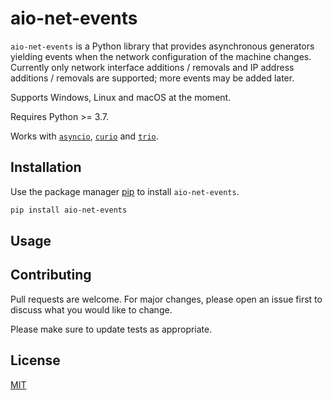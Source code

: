 # aio-net-events

`aio-net-events` is a Python library that provides asynchronous generators
yielding events when the network configuration of the machine changes.
Currently only network interface additions / removals and IP address additions /
removals are supported; more events may be added later.

Supports Windows, Linux and macOS at the moment.

Requires Python >= 3.7.

Works with [`asyncio`](https://docs.python.org/3/library/asyncio.html),
[`curio`](https://curio.readthedocs.io/en/latest/) and
[`trio`](https://trio.readthedocs.io/en/stable/).

## Installation

Use the package manager [pip](https://pip.pypa.io/en/stable/) to install
`aio-net-events`.

```bash
pip install aio-net-events
```

## Usage

## Contributing

Pull requests are welcome. For major changes, please open an issue first to
discuss what you would like to change.

Please make sure to update tests as appropriate.

## License

[MIT](https://choosealicense.com/licenses/mit/)
